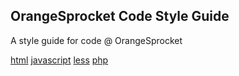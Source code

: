 OrangeSprocket Code Style Guide
-------------------------------

A style guide for code @ OrangeSprocket

[html](https://github.com/OrangeSprocket/OrangeSprocket-Code-Style-Guide/blob/master/html.md)
[javascript](https://github.com/OrangeSprocket/OrangeSprocket-Code-Style-Guide/blob/master/javascript.md)
[less](https://github.com/OrangeSprocket/OrangeSprocket-Code-Style-Guide/blob/master/less.md)
[php](https://github.com/OrangeSprocket/OrangeSprocket-Code-Style-Guide/blob/master/php.md)
